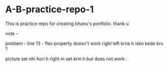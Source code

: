# A-B-practice-repo-1
This is practice repo for creating bhanu's portfolio.
thank u



note - 

problem - 
line 13 - flex property doesn't work
right left krna h isko kede kru ?

picture set nhi hori h 
right m set krni h but does not work .
